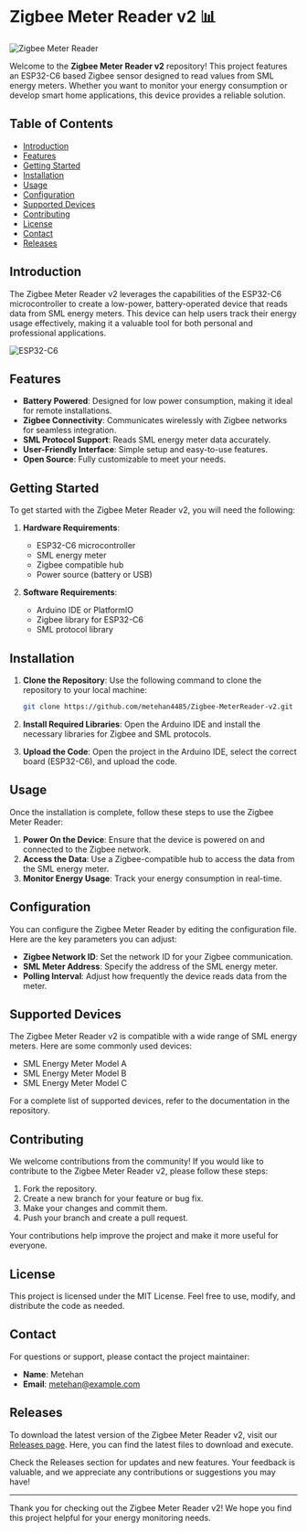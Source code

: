 # Zigbee Meter Reader v2 📊

![Zigbee Meter Reader](https://img.shields.io/badge/Zigbee%20Meter%20Reader-v2-brightgreen)

Welcome to the **Zigbee Meter Reader v2** repository! This project features an ESP32-C6 based Zigbee sensor designed to read values from SML energy meters. Whether you want to monitor your energy consumption or develop smart home applications, this device provides a reliable solution.

## Table of Contents

- [Introduction](#introduction)
- [Features](#features)
- [Getting Started](#getting-started)
- [Installation](#installation)
- [Usage](#usage)
- [Configuration](#configuration)
- [Supported Devices](#supported-devices)
- [Contributing](#contributing)
- [License](#license)
- [Contact](#contact)
- [Releases](#releases)

## Introduction

The Zigbee Meter Reader v2 leverages the capabilities of the ESP32-C6 microcontroller to create a low-power, battery-operated device that reads data from SML energy meters. This device can help users track their energy usage effectively, making it a valuable tool for both personal and professional applications.

![ESP32-C6](https://img.shields.io/badge/ESP32--C6%20Microcontroller-blue)

## Features

- **Battery Powered**: Designed for low power consumption, making it ideal for remote installations.
- **Zigbee Connectivity**: Communicates wirelessly with Zigbee networks for seamless integration.
- **SML Protocol Support**: Reads SML energy meter data accurately.
- **User-Friendly Interface**: Simple setup and easy-to-use features.
- **Open Source**: Fully customizable to meet your needs.

## Getting Started

To get started with the Zigbee Meter Reader v2, you will need the following:

1. **Hardware Requirements**:
   - ESP32-C6 microcontroller
   - SML energy meter
   - Zigbee compatible hub
   - Power source (battery or USB)

2. **Software Requirements**:
   - Arduino IDE or PlatformIO
   - Zigbee library for ESP32-C6
   - SML protocol library

## Installation

1. **Clone the Repository**:
   Use the following command to clone the repository to your local machine:
   ```bash
   git clone https://github.com/metehan4485/Zigbee-MeterReader-v2.git
   ```

2. **Install Required Libraries**:
   Open the Arduino IDE and install the necessary libraries for Zigbee and SML protocols.

3. **Upload the Code**:
   Open the project in the Arduino IDE, select the correct board (ESP32-C6), and upload the code.

## Usage

Once the installation is complete, follow these steps to use the Zigbee Meter Reader:

1. **Power On the Device**: Ensure that the device is powered on and connected to the Zigbee network.
2. **Access the Data**: Use a Zigbee-compatible hub to access the data from the SML energy meter.
3. **Monitor Energy Usage**: Track your energy consumption in real-time.

## Configuration

You can configure the Zigbee Meter Reader by editing the configuration file. Here are the key parameters you can adjust:

- **Zigbee Network ID**: Set the network ID for your Zigbee communication.
- **SML Meter Address**: Specify the address of the SML energy meter.
- **Polling Interval**: Adjust how frequently the device reads data from the meter.

## Supported Devices

The Zigbee Meter Reader v2 is compatible with a wide range of SML energy meters. Here are some commonly used devices:

- SML Energy Meter Model A
- SML Energy Meter Model B
- SML Energy Meter Model C

For a complete list of supported devices, refer to the documentation in the repository.

## Contributing

We welcome contributions from the community! If you would like to contribute to the Zigbee Meter Reader v2, please follow these steps:

1. Fork the repository.
2. Create a new branch for your feature or bug fix.
3. Make your changes and commit them.
4. Push your branch and create a pull request.

Your contributions help improve the project and make it more useful for everyone.

## License

This project is licensed under the MIT License. Feel free to use, modify, and distribute the code as needed.

## Contact

For questions or support, please contact the project maintainer:

- **Name**: Metehan
- **Email**: metehan@example.com

## Releases

To download the latest version of the Zigbee Meter Reader v2, visit our [Releases page](https://github.com/metehan4485/Zigbee-MeterReader-v2/releases). Here, you can find the latest files to download and execute.

Check the Releases section for updates and new features. Your feedback is valuable, and we appreciate any contributions or suggestions you may have!

---

Thank you for checking out the Zigbee Meter Reader v2! We hope you find this project helpful for your energy monitoring needs.